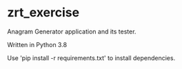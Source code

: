 # zrt_exercise

Anagram Generator application and its tester.

Written in Python 3.8

Use 'pip install -r requirements.txt' to install dependencies.





